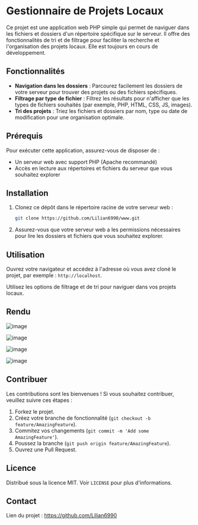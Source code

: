 # Gestionnaire de Projets Locaux

Ce projet est une application web PHP simple qui permet de naviguer dans les fichiers et dossiers d'un répertoire spécifique sur le serveur. Il offre des fonctionnalités de tri et de filtrage pour faciliter la recherche et l'organisation des projets locaux. Elle est toujours en cours de développement.

## Fonctionnalités

- **Navigation dans les dossiers** : Parcourez facilement les dossiers de votre serveur pour trouver des projets ou des fichiers spécifiques.
- **Filtrage par type de fichier** : Filtrez les résultats pour n'afficher que les types de fichiers souhaités (par exemple, PHP, HTML, CSS, JS, images).
- **Tri des projets** : Triez les fichiers et dossiers par nom, type ou date de modification pour une organisation optimale.

## Prérequis

Pour exécuter cette application, assurez-vous de disposer de :

- Un serveur web avec support PHP (Apache recommandé)
- Accès en lecture aux répertoires et fichiers du serveur que vous souhaitez explorer

## Installation

1. Clonez ce dépôt dans le répertoire racine de votre serveur web :
   ```bash
   git clone https://github.com/Lilian6990/www.git 


2. Assurez-vous que votre serveur web a les permissions nécessaires pour lire les dossiers et fichiers que vous souhaitez explorer.

## Utilisation

Ouvrez votre navigateur et accédez à l'adresse où vous avez cloné le projet, par exemple : `http://localhost`.

Utilisez les options de filtrage et de tri pour naviguer dans vos projets locaux.

## Rendu
![image](https://github.com/Lilian6990/Gestionnaire-serveur-local/assets/75953570/bb287aa8-6470-48a1-82c9-191a18135126)

![image](https://github.com/Lilian6990/Gestionnaire-serveur-local/assets/75953570/24c23441-4030-43ba-b576-481350101b35)

![image](https://github.com/Lilian6990/Gestionnaire-serveur-local/assets/75953570/31a092bb-2d41-4272-9453-a18105b4d2d2)

![image](https://github.com/Lilian6990/Gestionnaire-serveur-local/assets/75953570/454fc89f-d259-4a87-a5d2-1f0a0f6364ef)

## Contribuer

Les contributions sont les bienvenues ! Si vous souhaitez contribuer, veuillez suivre ces étapes :

1. Forkez le projet.
2. Créez votre branche de fonctionnalité (`git checkout -b feature/AmazingFeature`).
3. Commitez vos changements (`git commit -m 'Add some AmazingFeature'`).
4. Poussez la branche (`git push origin feature/AmazingFeature`).
5. Ouvrez une Pull Request.

## Licence

Distribué sous la licence MIT. Voir `LICENSE` pour plus d'informations.

## Contact



Lien du projet : https://github.com/Lilian6990

